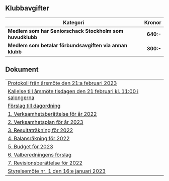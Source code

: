 ## Klubbavgifter

|Kategori|Kronor|
|---|---:|
|<b>Medlem som har Seniorschack Stockholm som huvudklubb</b>|<b>640:-</b>|
|<b>Medlem som betalar förbundsavgiften via annan klubb</b>|<b>300:-</b>|

## Dokument

| |
|-|
|[Protokoll från årsmöte den 21:a februari 2023](SENIOR/htmfiler/Protokoll_arsmote_2023.pdf)|
|[Kallelse till årsmöte tisdagen den 21 februari kl. 11:00 i salongerna](SENIOR/htmfiler/Kallelse_arsmote_2023.pdf)|
|[Förslag till dagordning](SENIOR/htmfiler/SrS_Dagordning_årsmöte_2023.pdf)|
|[1. Verksamhetsberättelse för år 2022](SENIOR/htmfiler/SrS_Verksamhetsberättelse_2022_LH6.pdf)|
|[2. Verksamhetsplan för år 2023](SENIOR/htmfiler/SrS_Verksamhetsplan_2023.pdf)|
|[3. Resultaträkning för 2022](SENIOR/htmfiler/SrS_Resultaträkning_2022.pdf)|
|[4. Balansräkning för 2022](SENIOR/htmfiler/SrS_Balansräkning_2022.pdf)|
|[5. Budget för 2023](SENIOR/htmfiler/SrS_Budget_2023.pdf)|
|[6. Valberedningens förslag](SENIOR/htmfiler/SrS_Valberedningens_Förslag_2023.pdf)|
|[7. Revisionsberättelse för 2022](SENIOR/htmfiler/SrS_Revisionsberattelse_2022.pdf)|
|[Styrelsemöte nr. 1 den 16:e januari 2023](SENIOR/htmfiler/Protokoll_SrS_nr1_2023.pdf)|